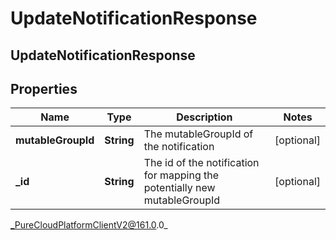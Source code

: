 # UpdateNotificationResponse

## UpdateNotificationResponse

## Properties

|Name | Type | Description | Notes|
|------------ | ------------- | ------------- | -------------|
| **mutableGroupId** | **String** | The mutableGroupId of the notification | [optional] |
| **_id** | **String** | The id of the notification for mapping the potentially new mutableGroupId | [optional] |



_PureCloudPlatformClientV2@161.0.0_
